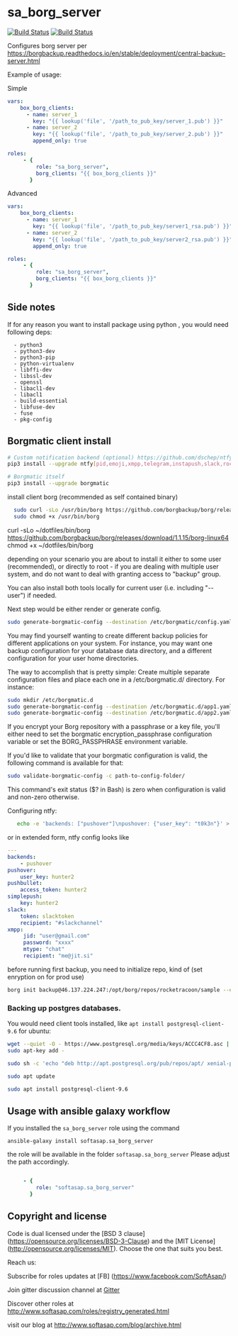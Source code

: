 sa_borg_server
==============

[![Build Status](https://travis-ci.com/softasap/sa_borg_server.svg?branch=master)](https://travis-ci.com/softasap/sa_borg_server)
[![Build Status](https://github.com/softasap/sa_borg_server/workflows/CI/badge.svg)](https://github.com/softasap/sa_borg_server/actions)

Configures borg server per https://borgbackup.readthedocs.io/en/stable/deployment/central-backup-server.html

Example of usage:

Simple

```YAML
vars:
    box_borg_clients:
      - name: server_1
        key: "{{ lookup('file', '/path_to_pub_key/server_1.pub') }}"
      - name: server_2
        key: "{{ lookup('file', '/path_to_pub_key/server_2.pub') }}"
        append_only: true

roles:
     - {
         role: "sa_borg_server",
         borg_clients: "{{ box_borg_clients }}"
       }
```

Advanced

```YAML
vars:
    box_borg_clients:
      - name: server_1
        key: "{{ lookup('file', '/path_to_pub_key/server1_rsa.pub') }}"
      - name: server_2
        key: "{{ lookup('file', '/path_to_pub_key/server2_rsa.pub') }}"
        append_only: true

roles:
     - {
         role: "sa_borg_server",
         borg_clients: "{{ box_borg_clients }}"
       }
```

Side notes
----------

If for any reason you want to install package using python , you would need following deps:

```
  - python3
  - python3-dev
  - python3-pip
  - python-virtualenv
  - libffi-dev
  - libssl-dev
  - openssl
  - libacl1-dev
  - libacl1
  - build-essential
  - libfuse-dev
  - fuse
  - pkg-config
```

Borgmatic client install
------------------------

```sh
# Custom notification backend (optional) https://github.com/dschep/ntfy
pip3 install --upgrade ntfy[pid,emoji,xmpp,telegram,instapush,slack,rocketchat]

# Borgmatic itself
pip3 install --upgrade borgmatic
```

install client borg (recommended as self contained binary)

```sh
  sudo curl -sLo /usr/bin/borg https://github.com/borgbackup/borg/releases/download/1.1.15/borg-linux64
  sudo chmod +x /usr/bin/borg

```

curl -sLo ~/dotfiles/bin/borg https://github.com/borgbackup/borg/releases/download/1.1.15/borg-linux64
chmod +x ~/dotfiles/bin/borg

depending on your scenario you are about to install it either to some user (recommended),
or directly to root - if you are dealing with multiple user system, and do not want to deal
with granting access to "backup" group.

You can also install both tools locally for current user (i.e. including "--user") if needed.

Next step would be either render or generate config.

```sh
sudo generate-borgmatic-config --destination /etc/borgmatic/config.yaml
```

You may find yourself wanting to create different backup policies for different
applications on your system. For instance, you may want one backup configuration
for your database data directory, and a different configuration for your user
home directories.

The way to accomplish that is pretty simple: Create multiple separate configuration
files and place each one in a /etc/borgmatic.d/ directory. For instance:

```sh
sudo mkdir /etc/borgmatic.d
sudo generate-borgmatic-config --destination /etc/borgmatic.d/app1.yaml
sudo generate-borgmatic-config --destination /etc/borgmatic.d/app2.yaml
```

If you encrypt your Borg repository with a passphrase or a key file, you'll either
need to set the borgmatic encryption_passphrase configuration variable or set
the BORG_PASSPHRASE environment variable.

If you'd like to validate that your borgmatic configuration is valid, the
following command is available for that:

```sh
sudo validate-borgmatic-config -c path-to-config-folder/
```
This command's exit status ($? in Bash) is zero when configuration is valid and
non-zero otherwise.

Configuring ntfy:

```sh
   echo -e 'backends: ["pushover"]\npushover: {"user_key": "t0k3n"}' > ~/.ntfy.yml
```

or in extended form, ntfy config looks like

```yaml
---
backends:
    - pushover
pushover:
    user_key: hunter2
pushbullet:
    access_token: hunter2
simplepush:
    key: hunter2
slack:
    token: slacktoken
    recipient: "#slackchannel"
xmpp:
     jid: "user@gmail.com"
     password: "xxxx"
     mtype: "chat"
     recipient: "me@jit.si"
```

before running first backup, you need to initialize repo, kind of
(set enryption on for prod use)
```sh
borg init backup@46.137.224.247:/opt/borg/repos/rocketracoon/sample --encryption none
```

### Backing up postgres databases.

You would need client tools installed, like
`apt install postgresql-client-9.6` for ubuntu:

```sh
wget --quiet -O - https://www.postgresql.org/media/keys/ACCC4CF8.asc | \
sudo apt-key add -

sudo sh -c 'echo "deb http://apt.postgresql.org/pub/repos/apt/ xenial-pgdg main" >> /etc/apt/sources.list.d/postgresql.list'

sudo apt update

sudo apt install postgresql-client-9.6
```

Usage with ansible galaxy workflow
----------------------------------

If you installed the `sa_borg_server` role using the command


`
   ansible-galaxy install softasap.sa_borg_server
`

the role will be available in the folder `softasap.sa_borg_server`
Please adjust the path accordingly.

```YAML

     - {
         role: "softasap.sa_borg_server"
       }

```




Copyright and license
---------------------

Code is dual licensed under the [BSD 3 clause] (https://opensource.org/licenses/BSD-3-Clause) and the [MIT License] (http://opensource.org/licenses/MIT). Choose the one that suits you best.

Reach us:

Subscribe for roles updates at [FB] (https://www.facebook.com/SoftAsap/)

Join gitter discussion channel at [Gitter](https://gitter.im/softasap)

Discover other roles at  http://www.softasap.com/roles/registry_generated.html

visit our blog at http://www.softasap.com/blog/archive.html
